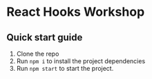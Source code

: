 # React Hooks Workshop

## Quick start guide

1. Clone the repo
1. Run `npm i` to install the project dependencies
1. Run `npm start` to start the project.

